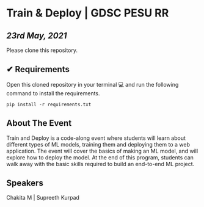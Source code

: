 # Train & Deploy | GDSC PESU RR
## _23rd May, 2021_

Please clone this repository.

## ✔ Requirements

Open this cloned repository in your terminal 💻 and run the following command to install the requirements.

```
pip install -r requirements.txt
```

## About The Event

Train and Deploy is a code-along event where students will learn about different types of ML models, training them and deploying them to a web application. The event will cover the basics of making an ML model, and will explore how to deploy the model. At the end of this program, students can walk away with the basic skills required to build an end-to-end ML project.

## Speakers

Chakita M   |  Supreeth Kurpad 
